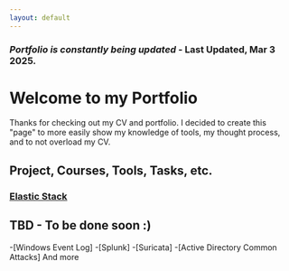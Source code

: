 ```yaml
---
layout: default
---
```

### _Portfolio is constantly being updated_ - Last Updated, Mar 3 2025. 
# Welcome to my Portfolio
Thanks for checking out my CV and portfolio. I decided to create this "page" to more easily show my knowledge of tools, my thought process, and to not overload my CV.

## Project, Courses, Tools, Tasks, etc. 

### [Elastic Stack](elastic_stack.html)

## TBD - To be done soon :) 
-[Windows Event Log]
-[Splunk]
-[Suricata]
-[Active Directory Common Attacks]
And more
